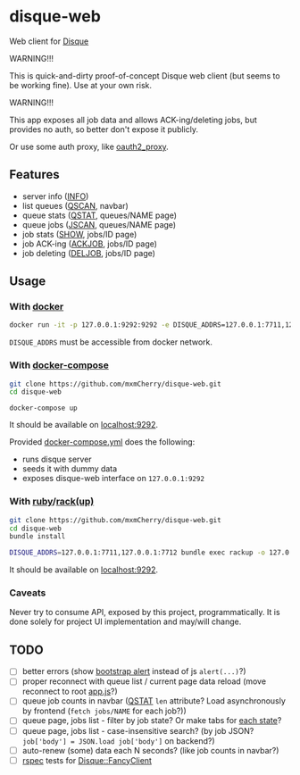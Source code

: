 # disque-web

Web client for [Disque](https://github.com/antirez/disque)

WARNING!!!

This is quick-and-dirty proof-of-concept Disque web client (but seems to be working fine). Use at your own risk.

WARNING!!!

This app exposes all job data and allows ACK-ing/deleting jobs, but provides no auth, so better don't expose it publicly.

Or use some auth proxy, like [oauth2_proxy](https://github.com/bitly/oauth2_proxy).


## Features

- server info ([INFO](https://github.com/antirez/disque#info))
- list queues ([QSCAN](https://github.com/antirez/disque#qscan-count-count-busyloop-minlen-len-maxlen-len-importrate-rate), navbar)
- queue stats ([QSTAT](https://github.com/antirez/disque#qstat-queue-name), queues/NAME page)
- queue jobs ([JSCAN](https://github.com/antirez/disque#jscan-cursor-count-count-busyloop-queue-queue-state-state1-state-state2--state-staten-reply-allid), queues/NAME page)
- job stats ([SHOW](https://github.com/antirez/disque#show-job-id), jobs/ID page)
- job ACK-ing ([ACKJOB](https://github.com/antirez/disque#ackjob-jobid1-jobid2--jobidn), jobs/ID page)
- job deleting ([DELJOB](https://github.com/antirez/disque#deljob-job-id--job-id), jobs/ID page)


## Usage

### With [docker](https://www.docker.com/)

```bash
docker run -it -p 127.0.0.1:9292:9292 -e DISQUE_ADDRS=127.0.0.1:7711,127.0.0.1:7712 mxmcherry/disque-web:latest
```

`DISQUE_ADDRS` must be accessible from docker network.

### With [docker-compose](https://docs.docker.com/compose/)

```bash
git clone https://github.com/mxmCherry/disque-web.git
cd disque-web
```

```
docker-compose up
```

It should be available on [localhost:9292](http://localhost:9292/).

Provided [docker-compose.yml](docker-compose.yml) does the following:

- runs disque server
- seeds it with dummy data
- exposes disque-web interface on `127.0.0.1:9292`

### With [ruby](https://www.ruby-lang.org/)/[rack(up)](https://github.com/rack/rack)

```bash
git clone https://github.com/mxmCherry/disque-web.git
cd disque-web
bundle install
```

```bash
DISQUE_ADDRS=127.0.0.1:7711,127.0.0.1:7712 bundle exec rackup -o 127.0.0.1 -p 9292 -E deployment
```

It should be available on [localhost:9292](http://localhost:9292/).

### Caveats

Never try to consume API, exposed by this project, programmatically. It is done solely for project UI implementation and may/will change.


## TODO

- [ ] better errors (show [bootstrap alert](https://getbootstrap.com/docs/4.0/components/alerts/) instead of js `alert(...)`?)
- [ ] proper reconnect with queue list / current page data reload (move reconnect to root [app.js](public/js/app.js)?)
- [ ] queue job counts in navbar ([QSTAT](https://github.com/antirez/disque#qstat-queue-name) `len` attribute? Load asynchronously by frontend (`fetch jobs/NAME` for each job?))
- [ ] queue page, jobs list - filter by job state? Or make tabs for [each state](https://github.com/antirez/disque#disque-state-machine)?
- [ ] queue page, jobs list - case-insensitive search? (by job JSON? `job['body'] = JSON.load job['body']` on backend?)
- [ ] auto-renew (some) data each N seconds? (like job counts in navbar?)
- [ ] [rspec](http://rspec.info/) tests for [Disque::FancyClient](lib/disque/fancy_client.rb)
